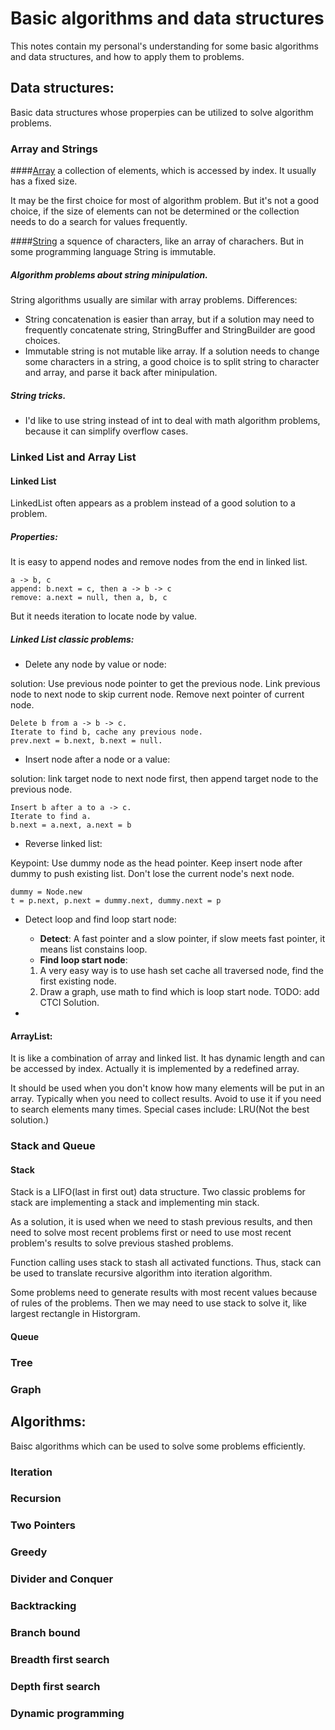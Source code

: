 # Basic algorithms and data structures
This notes contain my personal's understanding for some basic algorithms and data structures, and how to apply them to problems.

## Data structures:
Basic data structures whose properpies can be utilized to solve algorithm problems.

### Array and Strings
####[Array](https://en.wikipedia.org/wiki/Array_data_structure)
a collection of elements, which is accessed by index. It usually has a fixed size.

It may be the first choice for most of algorithm problem. But it's not a good choice, if the size of elements can not be determined or the collection needs to do a search for values frequently.

####[String](https://en.wikipedia.org/wiki/String_(computer_science))
a squence of characters, like an array of charachers. But in some programming language String is immutable.

##### Algorithm problems about string minipulation.
String algorithms usually are similar with array problems. Differences:

* String concatenation is easier than array, but if a solution may need to frequently concatenate string, StringBuffer and StringBuilder are good choices.
* Immutable string is not mutable like array. If a solution needs to change some characters in a string, a good choice is to split string to character and array, and parse it back after minipulation.

##### String tricks.
* I'd like to use string instead of int to deal with math algorithm problems, because it can simplify overflow cases.

### Linked List and Array List
#### Linked List
LinkedList often appears as a problem instead of a good solution to a problem.
##### Properties:
It is easy to append nodes and remove nodes from the end in linked list.

    a -> b, c
    append: b.next = c, then a -> b -> c
    remove: a.next = null, then a, b, c

But it needs iteration to locate node by value.

##### Linked List classic problems:
* Delete any node by value or node:

solution: Use previous node pointer to get the previous node. Link previous node to next node to skip current node. Remove next pointer of current node.

    Delete b from a -> b -> c.
    Iterate to find b, cache any previous node.
    prev.next = b.next, b.next = null.

* Insert node after a node or a value:

solution: link target node to next node first, then append target node to the previous node.

    Insert b after a to a -> c.
    Iterate to find a.
    b.next = a.next, a.next = b

* Reverse linked list:

Keypoint: Use dummy node as the head pointer. Keep insert node after dummy to push existing list. Don't lose the current node's next node. 

    dummy = Node.new
    t = p.next, p.next = dummy.next, dummy.next = p

* Detect loop and find loop start node:
    * __Detect__:
    A fast pointer and a slow pointer, if slow meets fast pointer, it means list constains loop.
    * __Find loop start node__:
    1. A very easy way is to use hash set cache all traversed node, find the first existing node.
    2. Draw a graph, use math to find which is loop start node.
    TODO: add CTCI Solution.

* 

#### ArrayList:
It is like a combination of array and linked list. It has dynamic length and can be accessed by index. Actually it is implemented by a redefined array.

It should be used when you don't know how many elements will be put in an array. Typically when you need to collect results.
Avoid to use it if you need to search elements many times.
Special cases include: LRU(Not the best solution.)

### Stack and Queue

#### Stack
Stack is a LIFO(last in first out) data structure. Two classic problems for stack are implementing a stack and implementing min stack.

As a solution, it is used when we need to stash previous results, and then need to solve most recent problems first or need to use most recent problem's results to solve previous stashed problems.

Function calling uses stack to stash all activated functions. Thus, stack can be used to translate recursive algorithm into iteration algorithm.

Some problems need to generate results with most recent values because of rules of the problems. Then we may need to use stack to solve it, like largest rectangle in Historgram.

#### Queue



### Tree

### Graph


## Algorithms:
Baisc algorithms which can be used to solve some problems efficiently.
 
### Iteration

### Recursion

### Two Pointers

### Greedy

### Divider and Conquer

### Backtracking

### Branch bound

### Breadth first search

### Depth first search

### Dynamic programming